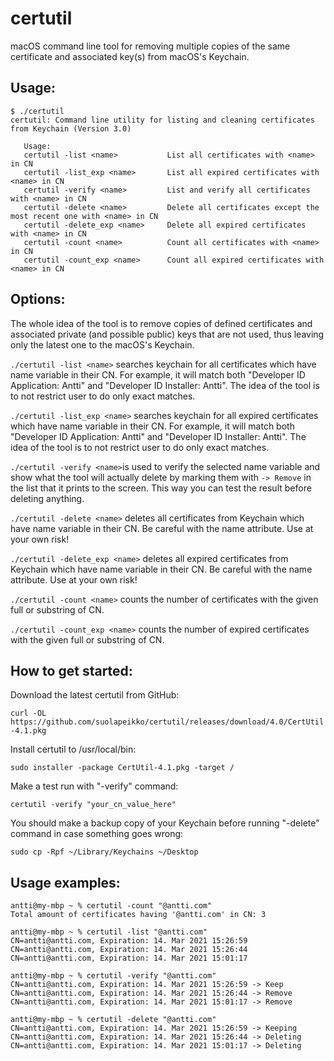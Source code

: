 # certutil
macOS command line tool for removing multiple copies of the same certificate and associated key(s) from macOS's Keychain.

## Usage:
```
$ ./certutil
certutil: Command line utility for listing and cleaning certificates from Keychain (Version 3.0)

   Usage:
   certutil -list <name>           List all certificates with <name> in CN
   certutil -list_exp <name>       List all expired certificates with <name> in CN
   certutil -verify <name>         List and verify all certificates with <name> in CN
   certutil -delete <name>         Delete all certificates except the most recent one with <name> in CN
   certutil -delete_exp <name>     Delete all expired certificates with <name> in CN
   certutil -count <name>          Count all certificates with <name> in CN
   certutil -count_exp <name>      Count all expired certificates with <name> in CN
```

## Options:
The whole idea of the tool is to remove copies of defined certificates and associated private (and possible public) keys that are not used, thus leaving only the latest one to the macOS's Keychain.

`./certutil -list <name>` searches keychain for all certificates which have name variable in their CN. For example, it will match both "Developer ID Application: Antti" and "Developer ID Installer: Antti". The idea of the tool is to not restrict user to do only exact matches.

`./certutil -list_exp <name>` searches keychain for all expired certificates which have name variable in their CN. For example, it will match both "Developer ID Application: Antti" and "Developer ID Installer: Antti". The idea of the tool is to not restrict user to do only exact matches.

`./certutil -verify <name>`is used to verify the selected name variable and show what the tool will actually delete by marking them with `-> Remove` in the list that it prints to the screen. This way you can test the result before deleting anything.

`./certutil -delete <name>` deletes all certificates from Keychain which have name variable in their CN. Be careful with the name attribute. Use at your own risk!

`./certutil -delete_exp <name>` deletes all expired certificates from Keychain which have name variable in their CN. Be careful with the name attribute. Use at your own risk!

`./certutil -count <name>` counts the number of certificates with the given full or substring of CN.

`./certutil -count_exp <name>` counts the number of expired certificates with the given full or substring of CN.

## How to get started:
Download the latest certutil from GitHub:

`curl -OL https://github.com/suolapeikko/certutil/releases/download/4.0/CertUtil-4.1.pkg`

Install certutil to /usr/local/bin:

`sudo installer -package CertUtil-4.1.pkg -target /`

Make a test run with "-verify" command:

`certutil -verify "your_cn_value_here"`

You should make a backup copy of your Keychain before running "-delete" command in case something goes wrong:

`sudo cp -Rpf ~/Library/Keychains ~/Desktop`

## Usage examples:
```
antti@my-mbp ~ % certutil -count "@antti.com"
Total amount of certificates having '@antti.com' in CN: 3

antti@my-mbp ~ % certutil -list "@antti.com"
CN=antti@antti.com, Expiration: 14. Mar 2021 15:26:59
CN=antti@antti.com, Expiration: 14. Mar 2021 15:26:44
CN=antti@antti.com, Expiration: 14. Mar 2021 15:01:17

antti@my-mbp ~ % certutil -verify "@antti.com"
CN=antti@antti.com, Expiration: 14. Mar 2021 15:26:59 -> Keep
CN=antti@antti.com, Expiration: 14. Mar 2021 15:26:44 -> Remove
CN=antti@antti.com, Expiration: 14. Mar 2021 15:01:17 -> Remove

antti@my-mbp ~ % certutil -delete "@antti.com" 
CN=antti@antti.com, Expiration: 14. Mar 2021 15:26:59 -> Keeping
CN=antti@antti.com, Expiration: 14. Mar 2021 15:26:44 -> Deleting
CN=antti@antti.com, Expiration: 14. Mar 2021 15:01:17 -> Deleting
```
